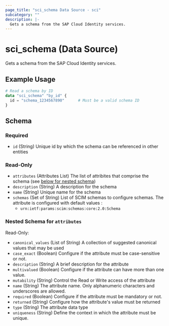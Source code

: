 ```yaml
---
page_title: "sci_schema Data Source - sci"
subcategory: ""
description: |-
  Gets a schema from the SAP Cloud Identity services.
---
```


# sci_schema (Data Source)

Gets a schema from the SAP Cloud Identity services.

## Example Usage

```terraform
# Read a schema by ID
data "sci_schema" "by_id" {
  id = "schema_1234567890"      # Must be a valid schema ID
}
```

<!-- schema generated by tfplugindocs -->
## Schema

### Required

- `id` (String) Unique id by which the schema can be referenced in other entities

### Read-Only

- `attributes` (Attributes List) The list of attribites that comprise the schema (see [below for nested schema](#nestedatt--attributes))
- `description` (String) A description for the schema
- `name` (String) Unique name for the schema
- `schemas` (Set of String) List of SCIM schemas to configure schemas. The attribute is configured with default values :
	- `urn:ietf:params:scim:schemas:core:2.0:Schema`

<a id="nestedatt--attributes"></a>
### Nested Schema for `attributes`

Read-Only:

- `canonical_values` (List of String) A collection of suggested canonical values that may be used
- `case_exact` (Boolean) Configure if the attribute must be case-sensitive or not.
- `description` (String) A brief description for the attribute
- `multivalued` (Boolean) Configure if the attribute can have more than one value.
- `mutability` (String) Control the Read or Write access of the attribute
- `name` (String) The attribute name. Only alphanumeric characters and underscores are allowed.
- `required` (Boolean) Configure if the attribute must be mandatory or not.
- `returned` (String) Configure how the attribute's value must be returned
- `type` (String) The attribute data type
- `uniqueness` (String) Define the context in which the attribute must be unique.
